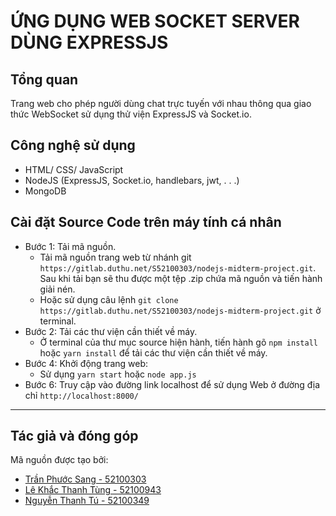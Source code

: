 # ỨNG DỤNG WEB SOCKET SERVER DÙNG EXPRESSJS

## Tổng quan

Trang web cho phép người dùng chat trực tuyến với nhau thông qua giao thức WebSocket sử dụng thử viện ExpressJS và Socket.io.

## Công nghệ sử dụng

- HTML/ CSS/ JavaScript
- NodeJS (ExpressJS, Socket.io, handlebars, jwt, . . .)
- MongoDB

## Cài đặt Source Code trên máy tính cá nhân

- Bước 1: Tải mã nguồn.
  - Tải mã nguồn trang web từ nhánh git `https://gitlab.duthu.net/S52100303/nodejs-midterm-project.git`. Sau khi tải bạn sẽ thu được một tệp .zip chứa mã nguồn và tiến hành giải nén.
  - Hoặc sử dụng câu lệnh `git clone https://gitlab.duthu.net/S52100303/nodejs-midterm-project.git` ở terminal.
- Bước 2: Tải các thư viện cần thiết về máy.
  - Ở terminal của thư mục source hiện hành, tiến hành gõ `npm install` hoặc `yarn install` để tải các thư viện cần thiết về máy.
- Bước 4: Khởi động trang web:
  - Sử dụng `yarn start` hoặc `node app.js`
- Bước 6: Truy cập vào đường link localhost để sử dụng Web ở đường địa chỉ `http://localhost:8000/`

---

## Tác giả và đóng góp

Mã nguồn được tạo bởi: 
- [Trần Phước Sang - 52100303]() 
- [Lê Khắc Thanh Tùng - 52100943]() 
- [Nguyễn Thanh Tú - 52100349]()
